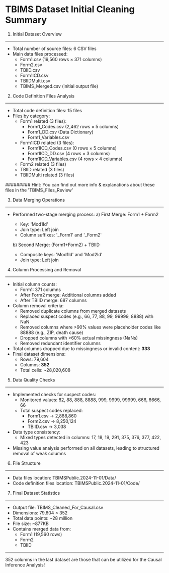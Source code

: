 TBIMS Dataset Initial Cleaning Summary
===========================================

1. Initial Dataset Overview
--------------------------
- Total number of source files: 6 CSV files
- Main data files processed:
  * Form1.csv (19,560 rows × 371 columns)
  * Form2.csv
  * TBIID.csv
  * Form1ICD.csv
  * TBIIDMulti.csv
  * TBIMS_Merged.csv (initial output file)

2. Code Definition Files Analysis
-------------------------------
- Total code definition files: 15 files
- Files by category:
  * Form1 related (3 files):
    - Form1_Codes.csv (2,462 rows × 5 columns)
    - Form1_DD.csv (Data Dictionary)
    - Form1_Variables.csv
  * Form1ICD related (3 files):
    - Form1ICD_Codes.csv (0 rows × 5 columns)
    - Form1ICD_DD.csv (4 rows × 3 columns)
    - Form1ICD_Variables.csv (4 rows × 4 columns)
  * Form2 related (3 files)
  * TBIID related (3 files)
  * TBIIDMulti related (3 files)
 
######### Hint: You can find out more info & explanations about these files in the 'TBIMS_Files_Review'

3. Data Merging Operations
-------------------------
- Performed two-stage merging process:
  a) First Merge: Form1 + Form2
     - Key: 'Mod1Id'
     - Join type: Left join
     - Column suffixes: '_Form1' and '_Form2'
  
  b) Second Merge: (Form1+Form2) + TBIID
     - Composite keys: 'Mod1Id' and 'Mod2Id'
     - Join type: Left join

4. Column Processing and Removal
------------------------------
- Initial column counts:
  * Form1: 371 columns
  * After Form2 merge: Additional columns added
  * After TBIID merge: 687 columns
- Column removal criteria:
  * Removed duplicate columns from merged datasets
  * Replaced suspect codes (e.g., 66, 77, 88, 99, 99999, 8888) with NaN
  * Removed columns where >90% values were placeholder codes like 88888 (e.g., ZIP, death cause)
  * Dropped columns with >60% actual missingness (NaNs)
  * Removed redundant identifier columns
- Total columns dropped due to missingness or invalid content: **333**
- Final dataset dimensions:
  * Rows: 79,604
  * Columns: **352**
  * Total cells: ~28,020,608

5. Data Quality Checks
---------------------
- Implemented checks for suspect codes:
  * Monitored values: 82, 88, 888, 8888, 999, 9999, 99999, 666, 6666, 66
  * Total suspect codes replaced: 
    - Form1.csv → 2,888,860 
    - Form2.csv → 8,250,124 
    - TBIID.csv → 3,038
- Data type consistency:
  * Mixed types detected in columns: 17, 18, 19, 291, 375, 376, 377, 422, 423
- Missing value analysis performed on all datasets, leading to structured removal of weak columns

6. File Structure
----------------
- Data files location: TBIMSPublic.2024-11-01/Data/
- Code definition files location: TBIMSPublic.2024-11-01/Code/

7. Final Dataset Statistics
--------------------------
- Output file: TBIMS_Cleaned_For_Causal.csv
- Dimensions: 79,604 × 352
- Total data points: ~28 million
- File size: ~877KB
- Contains merged data from:
  * Form1 (19,560 rows)
  * Form2
  * TBIID
---------------------------
352 columns in the last dataset are those that can be utilized for the Causal Inference Analysis!
